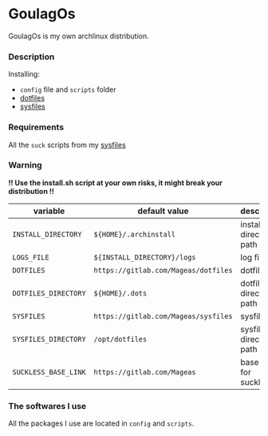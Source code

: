 # GoulagOs

GoulagOs is my own archlinux distribution.

### **Description**

Installing:
- `config` file and `scripts` folder 
- [dotfiles](https://gitlab.com/Mageas/dotfiles)
- [sysfiles](https://gitlab.com/Mageas/sysfiles)

### **Requirements**

All the `suck` scripts from my [sysfiles](https://gitlab.com/Mageas/sysfiles)

### **Warning**

**!! Use the install.sh script at your own risks, it might break your distribution !!**

| variable                  | default value                        | description                  |
| ------------------------- | ------------------------------------ | ---------------------------- |
| `INSTALL_DIRECTORY`       | `${HOME}/.archinstall`               | install directory path       |
| `LOGS_FILE`               | `${INSTALL_DIRECTORY}/logs`          | log file path                |
| `DOTFILES`                | `https://gitlab.com/Mageas/dotfiles` | dotfiles link                |
| `DOTFILES_DIRECTORY`      | `${HOME}/.dots`                      | dotfiles directory path      |
| `SYSFILES`                | `https://gitlab.com/Mageas/sysfiles` | sysfiles link                |
| `SYSFILES_DIRECTORY`      | `/opt/dotfiles`                      | sysfiles directory path      |
| `SUCKLESS_BASE_LINK`      | `https://gitlab.com/Mageas`          | base link for suckless       |

### **The softwares I use**

All the packages I use are located in `config` and `scripts`.
